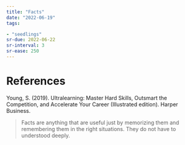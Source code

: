 ```yaml
---
title: "Facts"
date: "2022-06-19"
tags:

- "seedlings"
sr-due: 2022-06-22
sr-interval: 3
sr-ease: 250
---
```



# References

Young, S. (2019). Ultralearning: Master Hard Skills, Outsmart the Competition, and Accelerate Your Career (Illustrated edition). Harper Business.
>Facts are anything that are useful just by memorizing them and remembering them in the right situations. They do not have to understood deeply.